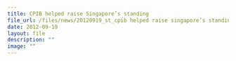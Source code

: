 ```yaml
---
title: CPIB helped raise Singapore’s standing
file_url: /files/news/20120919_st_cpib helped raise singapore’s standing.pdf
date: 2012-09-19
layout: file
description: ""
image: ""
---
```

